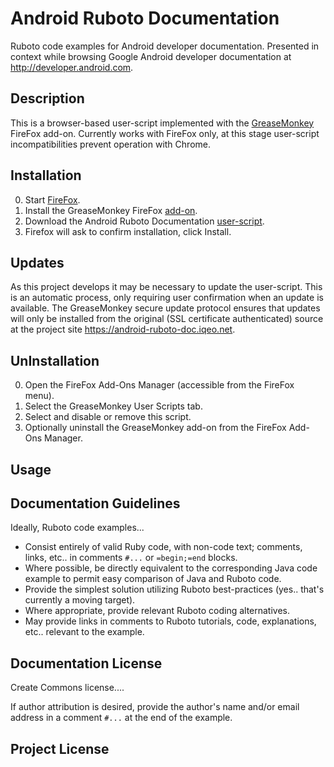 # Android Ruboto Documentation

Ruboto code examples for Android developer documentation. Presented in context while browsing Google Android developer documentation at http://developer.android.com.

## Description

This is a browser-based user-script implemented with the [GreaseMonkey](http://www.greasespot.net/) FireFox add-on. Currently works with FireFox only, at this stage user-script incompatibilities prevent operation with Chrome.

## Installation

0. Start [FireFox](http://www.mozilla.org/firefox).
0. Install the GreaseMonkey FireFox [add-on](https://addons.mozilla.org/en-US/firefox/addon/greasemonkey/).
0. Download the Android Ruboto Documentation [user-script](https://android-ruboto-doc.iqeo.net/android_ruboto_doc.user.js).
0. Firefox will ask to confirm installation, click Install.

## Updates

As this project develops it may be necessary to update the user-script. This is an automatic process, only requiring user confirmation when an update is available. The GreaseMonkey secure update protocol ensures that updates will only be installed from the original (SSL certificate authenticated) source at the project site https://android-ruboto-doc.iqeo.net.

## UnInstallation

0. Open the FireFox Add-Ons Manager (accessible from the FireFox menu).
0. Select the GreaseMonkey User Scripts tab.
0. Select and disable or remove this script.
0. Optionally uninstall the GreaseMonkey add-on from the FireFox Add-Ons Manager. 

## Usage



## Documentation Guidelines

Ideally, Ruboto code examples...

* Consist entirely of valid Ruby code, with non-code text; comments, links, etc.. in comments ```#...``` or ```=begin;=end``` blocks.
* Where possible, be directly equivalent to the corresponding Java code example to permit easy comparison of Java and Ruboto code.
* Provide the simplest solution utilizing Ruboto best-practices (yes.. that's currently a moving target).
* Where appropriate, provide relevant Ruboto coding alternatives.
* May provide links in comments to Ruboto tutorials, code, explanations, etc.. relevant to the example.

## Documentation License

Create Commons license....

If author attribution is desired, provide the author's name and/or email address in a comment ```#...``` at the end of the example.


## Project License








